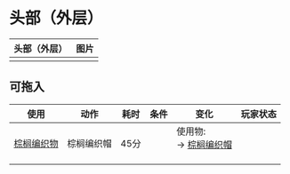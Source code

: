 # 头部（外层）  
>   
  
  头部（外层）  |   图片   
 ----  |  ----:   
   |  ![]()   
  
## 可拖入  
使用  |  动作  |  耗时  |  条件  |  变化  |  玩家状态  
----  |  ----  |  ----  |  ----  |  ----  |  ----  
[棕榈编织物](WeavePalm.md)  |  棕榈编织帽  |  45分  |    |  使用物:<br>→ [棕榈编织帽](HatWoven.md)<br><br>  |    
